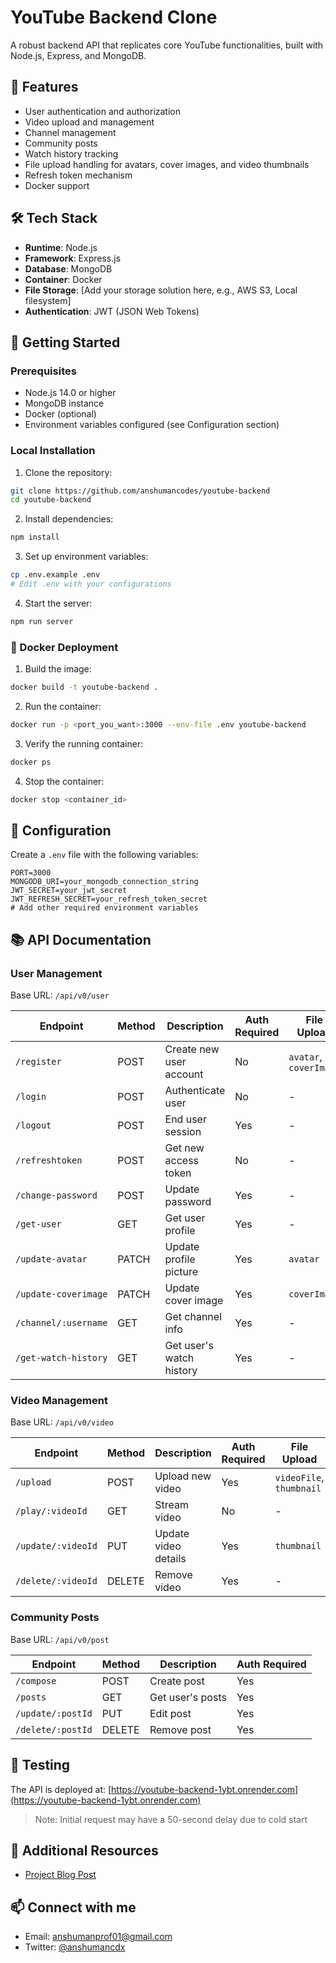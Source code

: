 # YouTube Backend Clone

A robust backend API that replicates core YouTube functionalities, built with Node.js, Express, and MongoDB.

## 🚀 Features

- User authentication and authorization
- Video upload and management
- Channel management
- Community posts
- Watch history tracking
- File upload handling for avatars, cover images, and video thumbnails
- Refresh token mechanism
- Docker support

## 🛠️ Tech Stack

- **Runtime**: Node.js
- **Framework**: Express.js
- **Database**: MongoDB
- **Container**: Docker
- **File Storage**: [Add your storage solution here, e.g., AWS S3, Local filesystem]
- **Authentication**: JWT (JSON Web Tokens)

## 🏁 Getting Started

### Prerequisites

- Node.js 14.0 or higher
- MongoDB instance
- Docker (optional)
- Environment variables configured (see Configuration section)

### Local Installation

1. Clone the repository:
```bash
git clone https://github.com/anshumancodes/youtube-backend
cd youtube-backend
```

2. Install dependencies:
```bash
npm install
```

3. Set up environment variables:
```bash
cp .env.example .env
# Edit .env with your configurations
```

4. Start the server:
```bash
npm run server
```

### 🐳 Docker Deployment

1. Build the image:
```bash
docker build -t youtube-backend .
```

2. Run the container:
```bash
docker run -p <port_you_want>:3000 --env-file .env youtube-backend
```

3. Verify the running container:
```bash
docker ps
```

4. Stop the container:
```bash
docker stop <container_id>
```

## 🔑 Configuration

Create a `.env` file with the following variables:

```env
PORT=3000
MONGODB_URI=your_mongodb_connection_string
JWT_SECRET=your_jwt_secret
JWT_REFRESH_SECRET=your_refresh_token_secret
# Add other required environment variables
```

## 📚 API Documentation

### User Management

Base URL: `/api/v0/user`

| Endpoint | Method | Description | Auth Required | File Upload |
|----------|---------|-------------|---------------|-------------|
| `/register` | POST | Create new user account | No | `avatar`, `coverImage` |
| `/login` | POST | Authenticate user | No | - |
| `/logout` | POST | End user session | Yes | - |
| `/refreshtoken` | POST | Get new access token | No | - |
| `/change-password` | POST | Update password | Yes | - |
| `/get-user` | GET | Get user profile | Yes | - |
| `/update-avatar` | PATCH | Update profile picture | Yes | `avatar` |
| `/update-coverimage` | PATCH | Update cover image | Yes | `coverImage` |
| `/channel/:username` | GET | Get channel info | Yes | - |
| `/get-watch-history` | GET | Get user's watch history | Yes | - |

### Video Management

Base URL: `/api/v0/video`

| Endpoint | Method | Description | Auth Required | File Upload |
|----------|---------|-------------|---------------|-------------|
| `/upload` | POST | Upload new video | Yes | `videoFile`, `thumbnail` |
| `/play/:videoId` | GET | Stream video | No | - |
| `/update/:videoId` | PUT | Update video details | Yes | `thumbnail` |
| `/delete/:videoId` | DELETE | Remove video | Yes | - |

### Community Posts

Base URL: `/api/v0/post`

| Endpoint | Method | Description | Auth Required |
|----------|---------|-------------|---------------|
| `/compose` | POST | Create post | Yes |
| `/posts` | GET | Get user's posts | Yes |
| `/update/:postId` | PUT | Edit post | Yes |
| `/delete/:postId` | DELETE | Remove post | Yes |

## 🧪 Testing

The API is deployed at: [https://youtube-backend-1ybt.onrender.com](https://youtube-backend-1ybt.onrender.com)
> Note: Initial request may have a 50-second delay due to cold start

## 📖 Additional Resources

- [Project Blog Post](https://anshumancdx.xyz/blog/Building_youtube_api_project)




## 📫 Connect with me

- Email: [anshumanprof01@gmail.com](mailto:anshumanprof01@gmail.com)
- Twitter: [@anshumancdx](https://x.com/anshumancdx)


